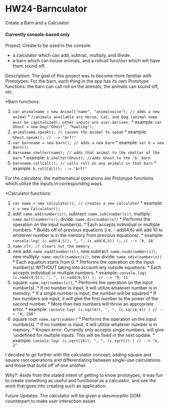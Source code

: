 HW24-Barnculator
================

Create a Barn and a Calculator

#### Currently console-based only

Project: Create to be used in the console:
* a calculator which can add, subtrac, multiply, and divide.
* a barn which can house animals, and a rollcall function which will have them sound off.

Description: The goal of this project was to become more familiar with Prototypes. 
For the barn, each thing in the app has its own Prototype functions: the barn can call roll on the animals, the animals can sound off, etc.

*Barn functions:  
  1. `var animalname = new Animal("name", "animalnoise"); // adds a new animal`
    * `//animals available are Horse, Cat, and Dog (animal name must be capitalized); other inputs are user-deriven.`
    * example: `var Ghost = new Dog("Ghost", "howling");`
  2. `animalname.speak(); // causes the animal to speak`
    * example: `Ghost.speak(); // --> "Arf!"`
  3. `var barnname = new barn(); // adds a new barn`
    * example: `var b = new Barn();`
  4. `barnname.shelter(name); // adds that animal to the shelter of the barn`
    * example: `b.shelter(Ghost); //adds Ghost to the 'b' barn`
  5. `barnname.rollCall(); // calls roll on any animals in that barn`
    * example: `b.rollCall(); --> "Arf!"`

For the calculator, the mathematical operations are Prototype functions which utilize the inputs in corresponding ways.

*Calculator functions:
  1. `var name = new Calculator(); // creates a new calculator`
    * example: `c = new Calculator();`
  2. add: `name.add(number(s))`, subtract: `name.sub(number(s))`, multiply: `name.mult(number(s))`, divide: `name.div(number(s))`
    * Performs the operation on the input number(s).
    * Each accepts individual or multiple numbers.
    * Builds off of previous equations (i.e. - add(4,6) will add 10 to whatever number is in the memory from previous equations).
    * example: `console.log( (c.add(4,5)), ", ", (c.add(6,5)) ); // --> '9, 20'`
  3. `name.clr; // clears out the memory`
  4. new add: `name.nadd(number(s))`, new subtract: `name.nsub(number(s))`, new multiply: `name.nmult(number(s))`, new divide: `name.ndiv(number(s))`
    * Each equation starts from 0.
    * Performs the operation on the input number(s) WITHOUT taking into account any outside equations.
    * Each accepts individual or multiple numbers.
    * example: `console.log( (c.nadd(4,5)), ", ", (c.nadd(6,5)) ); // --> '9, 11'`
  5. square: `name.sqr(number(s))`,
    * Performs the operation on the input number(s).
    * If no number is input, it will utilize whatever number is in memory.
    * If a single number is input, the number will be squared
    * If two numbers are input, it will give the first number to the power of the second number.
    * More than two numbers will throw an appropriate error.
    * example: `console.log( (c.sqr(4)), ", ", (c.sqr(4,4)) ) // --> "4, 256"`
  6. square root: `name.sqrt(number)`
    * Performs the operation on the input number(s).
    * If no number is input, it will utilize whatever number is in memory.
    * Known error: Currently only accepts single numbers, will give 'undefined for multiple inputs. This will be fixed in the next update.
    * example: `console.log( (c.sqrt(16)), ", ", (c.sqrt()) ) // --> "4, 2"`


I decided to go further with the calculator concept, adding square and square root operations and differentiating between single-use calculations and those that build off of one another.

Why?: Aside from the stated intent of getting to know prototypes, it was fun to create something as useful and functional as a calculator, and see the work that goes into creating such an application.

Future Updates: The calculator will be given a skeumorphic DOM counterpart to make user interaction easier.
